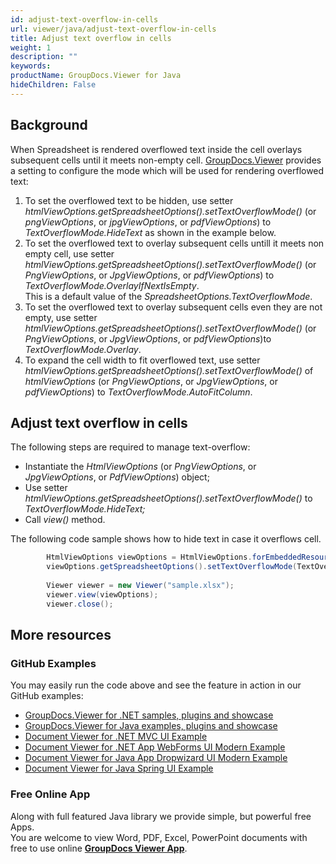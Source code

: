 ```yaml
---
id: adjust-text-overflow-in-cells
url: viewer/java/adjust-text-overflow-in-cells
title: Adjust text overflow in cells
weight: 1
description: ""
keywords: 
productName: GroupDocs.Viewer for Java
hideChildren: False
---
```

## Background

When Spreadsheet is rendered overflowed text inside the cell overlays subsequent cells until it meets non-empty cell. [GroupDocs.Viewer](https://products.groupdocs.com/viewer/java) provides a setting to configure the mode which will be used for rendering overflowed text:

1.  To set the overflowed text to be hidden, use setter *htmlViewOptions.getSpreadsheetOptions().setTextOverflowMode()* (or *pngViewOptions*, or *jpgViewOptions*, or *pdfViewOptions*) to *TextOverflowMode.HideText* as shown in the example below.
2.  To set the overflowed text to overlay subsequent cells untill it meets non empty cell, use setter *htmlViewOptions.getSpreadsheetOptions().setTextOverflowMode()* (or *PngViewOptions*, or *JpgViewOptions*, or *pdfViewOptions*) to *TextOverflowMode.OverlayIfNextIsEmpty*.   
    This is a default value of the *SpreadsheetOptions.TextOverflowMode*.
3.  To set the overflowed text to overlay subsequent cells even they are not empty, use setter *htmlViewOptions.getSpreadsheetOptions().setTextOverflowMode()* (or *PngViewOptions*, or *JpgViewOptions*, or *pdfViewOptions*)to *TextOverflowMode.Overlay*.
4.  To expand the cell width to fit overflowed text, use setter *htmlViewOptions.getSpreadsheetOptions().setTextOverflowMode()* of *htmlViewOptions* (or *PngViewOptions*, or *JpgViewOptions*, or *pdfViewOptions*) to *TextOverflowMode.AutoFitColumn*. 

## Adjust text overflow in cells

The following steps are required to manage text-overflow:

*   Instantiate the *HtmlViewOptions* (or *PngViewOptions*, or *JpgViewOptions*, or *PdfViewOptions*) object;
*   Use setter *htmlViewOptions.getSpreadsheetOptions().setTextOverflowMode()* to *TextOverflowMode.HideText;*
*   Call *view()* method.

The following code sample shows how to hide text in case it overflows cell.

```java
        HtmlViewOptions viewOptions = HtmlViewOptions.forEmbeddedResources("page_{0}.html");
        viewOptions.getSpreadsheetOptions().setTextOverflowMode(TextOverflowMode.HideText);
 
        Viewer viewer = new Viewer("sample.xlsx");
        viewer.view(viewOptions);
        viewer.close();
```

## More resources
### GitHub Examples
You may easily run the code above and see the feature in action in our GitHub examples:
*   [GroupDocs.Viewer for .NET samples, plugins and showcase](https://github.com/groupdocs-viewer/GroupDocs.Viewer-for-.NET)    
*   [GroupDocs.Viewer for Java examples, plugins and showcase](https://github.com/groupdocs-viewer/GroupDocs.Viewer-for-Java)    
*   [Document Viewer for .NET MVC UI Example](https://github.com/groupdocs-viewer/GroupDocs.Viewer-for-.NET-MVC)    
*   [Document Viewer for .NET App WebForms UI Modern Example](https://github.com/groupdocs-viewer/GroupDocs.Viewer-for-.NET-WebForms)    
*   [Document Viewer for Java App Dropwizard UI Modern Example](https://github.com/groupdocs-viewer/GroupDocs.Viewer-for-Java-Dropwizard)    
*   [Document Viewer for Java Spring UI Example](https://github.com/groupdocs-viewer/GroupDocs.Viewer-for-Java-Spring)
    
### Free Online App
Along with full featured Java library we provide simple, but powerful free Apps.  
You are welcome to view Word, PDF, Excel, PowerPoint documents with free to use online  **[GroupDocs Viewer App](https://products.groupdocs.app/viewer)**.